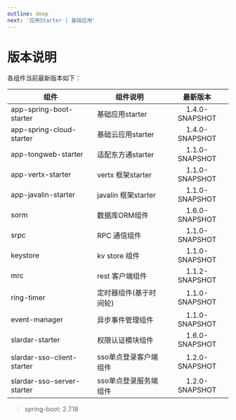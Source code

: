 ```yaml
---
outline: deep
next: '应用Starter | 基础应用'
---
```


# 版本说明
各组件当前最新版本如下：

| 组件                  | 组件说明        | 最新版本      |  
| -------------------- | ----------     | :---------------:|
| app-spring-boot-starter          |  基础应用starter  | 1.4.0-SNAPSHOT    |
| app-spring-cloud-starter          |  基础云应用starter  | 1.4.0-SNAPSHOT    |
| app-tongweb-starter  |  适配东方通starter | 1.1.0-SNAPSHOT    |
| app-vertx-starter    |  vertx 框架starter  | 1.1.0-SNAPSHOT    |
| app-javalin-starter    |  javalin 框架starter  | 1.1.0-SNAPSHOT    |
| sorm                 |  数据库ORM组件       | 1.6.0-SNAPSHOT    |
| srpc                 |  RPC 通信组件        | 1.1.0-SNAPSHOT    |
| keystore                  |  kv store 组件            | 1.1.0-SNAPSHOT             |
| mrc                  |  rest 客户端组件    | 1.1.2-SNAPSHOT    |
| ring-timer           |  定时器组件(基于时间轮)    | 1.1.0-SNAPSHOT    |
| event-manager        |  异步事件管理组件   | 1.1.0-SNAPSHOT    |
| slardar-starter        |  权限认证模块组件   | 1.6.0-SNAPSHOT    |
| slardar-sso-client-starter        |  sso单点登录客户端组件   | 1.2.0-SNAPSHOT    |
| slardar-sso-server-starter        |  sso单点登录服务端组件   | 1.2.0-SNAPSHOT    |

> spring-boot: 2.7.18
